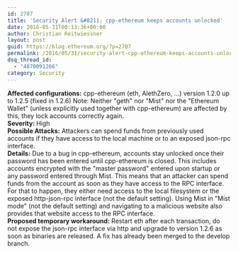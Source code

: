```yaml
---
id: 2707
title: 'Security Alert &#8211; cpp-ethereum keeps accounts unlocked'
date: 2016-05-31T00:13:36+00:00
author: Christian Reitwiessner
layout: post
guid: https://blog.ethereum.org/?p=2707
permalink: /2016/05/31/security-alert-cpp-ethereum-keeps-accounts-unlocked/
dsq_thread_id:
  - "4870091266"
category: Security
---
```

<section class="postbody"><b>Affected configurations:</b> cpp-ethereum (eth, AlethZero, ...) version 1.2.0 up to 1.2.5 (fixed in 1.2.6)
Note: Neither "geth" nor "Mist" nor the "Ethereum Wallet" (unless explicitly used together with cpp-ethereum) are affected by this, they lock accounts correctly again.</section><section class="postbody"></section><section class="postbody"><b>Severity: </b>High</section><section class="postbody"></section><section class="postbody"><strong>Possible Attacks:</strong> Attackers can spend funds from previously used accounts if they have access to the local machine or to an exposed json-rpc interface.</section><section class="postbody"></section><section class="postbody"><b>Details:</b> Due to a bug in cpp-ethereum, accounts stay unlocked once their password has been entered until cpp-ethereum is closed. This includes accounts encrypted with the "master password" entered upon startup or any password entered through Mist. This means that an attacker can spend funds from the account as soon as they have access to the RPC interface. For that to happen, they either need access to the local filesystem or the exposed http-json-rpc interface (not the default setting). Using Mist in "Mist mode" (not the default setting) and navigating to a malicious website also provides that website access to the RPC interface.</section><section class="postbody"></section><section class="postbody"><b>Proposed temporary workaround:</b> Restart eth after each transaction, do not expose the json-rpc interface via http and upgrade to version 1.2.6 as soon as binaries are released. A fix has already been merged to the develop branch.</section>